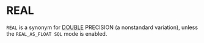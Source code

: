 # REAL

`REAL` is a synonym for [DOUBLE](./double.md) PRECISION (a nonstandard variation), unless the `REAL_AS_FLOAT SQL` mode is enabled.
